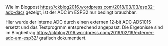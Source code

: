 Wie im Blogpost https://ckblog2016.wordpress.com/2018/03/03/esp32-adc-dac/ gezeigt, ist der ADC im ESP32 nur bedingt brauchbar.

Hier wurde der interne ADC durch einen externen 12-bit ADC ADS1015 ersetzt und das Testprogrmm entsprechend angepasst. 
Die Ergebnisse sind im Blogbeitrag https://ckblog2016.wordpress.com/2019/02/19/externer-adc-am-esp32/ grafisch dokumentiert.
